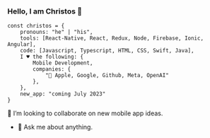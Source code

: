 
### Hello, I am Christos 👋
    
    const christos = {
    	pronouns: "he" | "his",
        tools: [React-Native, React, Redux, Node, Firebase, Ionic, Angular],
    	code: [Javascript, Typescript, HTML, CSS, Swift, Java],
    	I ♥️ the following: {
    		Mobile Development,
    		companies: {
    			" Apple, Google, Github, Meta, OpenAI"
    		},
    	},
    	new_app: "coming July 2023"
    }
  
 👯 I’m looking to collaborate on new mobile app ideas.
- 💬 Ask me about anything.
<!-- - ⚡ Fun fact: I ♥️  -->


